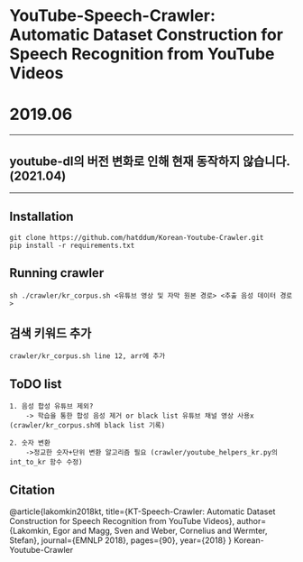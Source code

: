 # YouTube-Speech-Crawler: Automatic Dataset Construction for Speech Recognition from YouTube Videos
# 2019.06
---
## youtube-dl의 버전 변화로 인해 현재 동작하지 않습니다. (2021.04)
---
## Installation
```
git clone https://github.com/hatddum/Korean-Youtube-Crawler.git
pip install -r requirements.txt
```

## Running crawler
```
sh ./crawler/kr_corpus.sh <유튜브 영상 및 자막 원본 경로> <추출 음성 데이터 경로>
```

## 검색 키워드 추가
```
crawler/kr_corpus.sh line 12, arr에 추가
```

## ToDO list
```
1. 음성 합성 유튜브 제외?
    -> 학습을 통한 합성 음성 제거 or black list 유튜브 채널 영상 사용x (crawler/kr_corpus.sh에 black list 기록)

2. 숫자 변환
    ->정교한 숫자+단위 변환 알고리즘 필요 (crawler/youtube_helpers_kr.py의 int_to_kr 함수 수정)
```

## Citation

@article{lakomkin2018kt,
  title={KT-Speech-Crawler: Automatic Dataset Construction for Speech Recognition from YouTube Videos},
  author={Lakomkin, Egor and Magg, Sven and Weber, Cornelius and Wermter, Stefan},
  journal={EMNLP 2018},
  pages={90},
  year={2018}
} Korean-Youtube-Crawler
